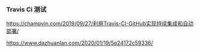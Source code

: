 ### Travis Ci 测试

https://champyin.com/2019/09/27/利用Travis-CI-GitHub实现持续集成和自动部署/

https://www.dazhuanlan.com/2020/01/19/5e24172c59336/